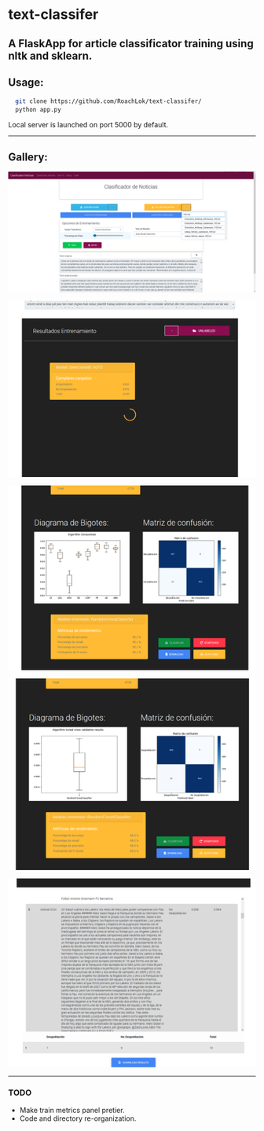 # text-classifer
A FlaskApp for article classificator training using nltk and sklearn.
--------------------------------------------------------------------

## Usage:
```bash
  git clone https://github.com/RoachLok/text-classifer/
  python app.py
```
Local server is launched on port 5000 by default.



--------------------------------------------------------------------

## Gallery:

<p align="center">
  <img src="./ss/desktop.png">
</p>

<p align="center">
  <img src="./ss/desktop2.png">
</p>

<p align="center">
  <img src="./ss/desktop3.png">
</p>

<p align="center">
  <img src="./ss/desktop4.png">
</p>

<p align="center">
  <img src="./ss/desktop5.png">
</p>

--------------------------------------------------------------------

### TODO

* Make train metrics panel pretier.
* Code and directory re-organization.
